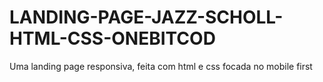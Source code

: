 # LANDING-PAGE-JAZZ-SCHOLL-HTML-CSS-ONEBITCOD
 Uma landing page responsiva, feita com html e css focada no mobile first
